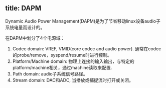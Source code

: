 title: DAPM
---

Dynamic Audio Power Management(DAPM)是为了节省移动linux设备audio子系统电量而设计的。

在DAPM中划分了4个电源域：

1. Codec domain: VREF, VMID(core codec and audio power). 通常在codec的probe/remove，syspend/resume时进行控制。
2. Platform/Machine domain: 物理上连接的输入输出，与特定的platform/machine相关，通过machine读取来配置.
3. Path domain: audio子系统信号路径。
4. Stream domain: DAC和ADC, 当播放或捕捉流时打开或关闭。